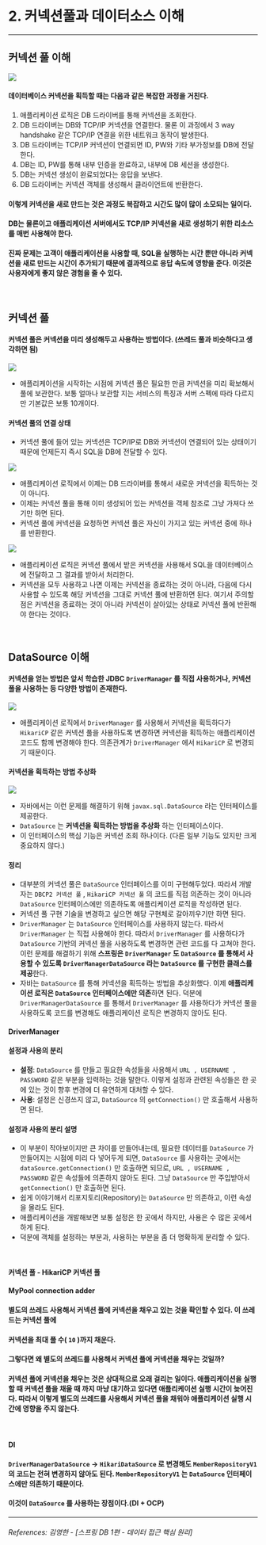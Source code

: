 # 2. 커넥션풀과 데이터소스 이해

----

## 커넥션 풀 이해

![](./imageFiles/2023-01-30-11-44-25.png)

#### 데이터베이스 커넥션을 획득할 때는 다음과 같은 복잡한 과정을 거친다.
1. 애플리케이션 로직은 DB 드라이버를 통해 커넥션을 조회한다.
2. DB 드라이버는 DB와 TCP/IP 커넥션을 연결한다. 물론 이 과정에서 3 way handshake 같은 TCP/IP
연결을 위한 네트워크 동작이 발생한다.
3. DB 드라이버는 TCP/IP 커넥션이 연결되면 ID, PW와 기타 부가정보를 DB에 전달한다.
4. DB는 ID, PW를 통해 내부 인증을 완료하고, 내부에 DB 세션을 생성한다.
5. DB는 커넥션 생성이 완료되었다는 응답을 보낸다.
6. DB 드라이버는 커넥션 객체를 생성해서 클라이언트에 반환한다.  
#### 이렇게 커넥션을 새로 만드는 것은 과정도 복잡하고 시간도 많이 많이 소모되는 일이다.
#### DB는 물론이고 애플리케이션 서버에서도 TCP/IP 커넥션을 새로 생성하기 위한 리소스를 매번 사용해야 한다.
#### 진짜 문제는 고객이 애플리케이션을 사용할 때, SQL을 실행하는 시간 뿐만 아니라 커넥션을 새로 만드는 시간이 추가되기 때문에 결과적으로 응답 속도에 영향을 준다. 이것은 사용자에게 좋지 않은 경험을 줄 수 있다.
<br>

## 커넥션 풀
#### 커넥션 풀은 커넥션을 미리 생성해두고 사용하는 방법이다. (쓰레드 풀과 비슷하다고 생각하면 됨)

![](./imageFiles/2023-01-30-11-46-41.png)

* 애플리케이션을 시작하는 시점에 커넥션 풀은 필요한 만큼 커넥션을 미리 확보해서 풀에 보관한다. 보통 얼마나 보관할 지는 서비스의 특징과 서버 스펙에 따라 다르지만 기본값은 보통 10개이다.

#### 커넥션 풀의 연결 상태
* 커넥션 풀에 들어 있는 커넥션은 TCP/IP로 DB와 커넥션이 연결되어 있는 상태이기 때문에 언제든지 즉시 SQL을 DB에 전달할 수 있다.

![](./imageFiles/2023-01-30-11-48-29.png)

* 애플리케이션 로직에서 이제는 DB 드라이버를 통해서 새로운 커넥션을 획득하는 것이 아니다.
* 이제는 커넥션 풀을 통해 이미 생성되어 있는 커넥션을 객체 참조로 그냥 가져다 쓰기만 하면 된다.
* 커넥션 풀에 커넥션을 요청하면 커넥션 풀은 자신이 가지고 있는 커넥션 중에 하나를 반환한다.


![](./imageFiles/2023-01-30-11-48-37.png)

* 애플리케이션 로직은 커넥션 풀에서 받은 커넥션을 사용해서 SQL을 데이터베이스에 전달하고 그 결과를
받아서 처리한다.
* 커넥션을 모두 사용하고 나면 이제는 커넥션을 종료하는 것이 아니라, 다음에 다시 사용할 수 있도록 해당
커넥션을 그대로 커넥션 풀에 반환하면 된다. 여기서 주의할 점은 커넥션을 종료하는 것이 아니라 커넥션이
살아있는 상태로 커넥션 풀에 반환해야 한다는 것이다.
<br>

## DataSource 이해
#### 커넥션을 얻는 방법은 앞서 학습한 JDBC `DriverManager` 를 직접 사용하거나, 커넥션 풀을 사용하는 등 다양한 방법이 존재한다.

![](./imageFiles/2023-01-30-11-51-38.png)

* 애플리케이션 로직에서 `DriverManager` 를 사용해서 커넥션을 획득하다가 `HikariCP` 같은
커넥션 풀을 사용하도록 변경하면 커넥션을 획득하는 애플리케이션 코드도 함께 변경해야 한다. 의존관계가
`DriverManager` 에서 `HikariCP` 로 변경되기 때문이다.

#### 커넥션을 획득하는 방법 추상화

![](./imageFiles/2023-01-30-11-52-33.png)

* 자바에서는 이런 문제를 해결하기 위해 `javax.sql.DataSource` 라는 인터페이스를 제공한다.
* `DataSource` 는 **커넥션을 획득하는 방법을 추상화** 하는 인터페이스이다.
* 이 인터페이스의 핵심 기능은 커넥션 조회 하나이다. (다른 일부 기능도 있지만 크게 중요하지 않다.)

#### **정리**
* 대부분의 커넥션 풀은 `DataSource` 인터페이스를 이미 구현해두었다. 따라서 개발자는 `DBCP2 커넥션 풀` ,
`HikariCP 커넥션 풀` 의 코드를 직접 의존하는 것이 아니라 `DataSource` 인터페이스에만 의존하도록
애플리케이션 로직을 작성하면 된다. 
* 커넥션 풀 구현 기술을 변경하고 싶으면 해당 구현체로 갈아끼우기만 하면 된다.
* `DriverManager` 는 `DataSource` 인터페이스를 사용하지 않는다. 따라서 `DriverManager` 는 직접
사용해야 한다. 따라서 `DriverManager` 를 사용하다가 `DataSource` 기반의 커넥션 풀을 사용하도록
변경하면 관련 코드를 다 고쳐야 한다. 이런 문제를 해결하기 위해 **스프링은 `DriverManager` 도
`DataSource` 를 통해서 사용할 수 있도록 `DriverManagerDataSource` 라는 `DataSource` 를 구현한
클래스를 제공**한다.
* 자바는 `DataSource` 를 통해 커넥션을 획득하는 방법을 추상화했다. 이제 **애플리케이션 로직은
`DataSource` 인터페이스에만 의존**하면 된다. 덕분에 `DriverManagerDataSource` 를 통해서
`DriverManager` 를 사용하다가 커넥션 풀을 사용하도록 코드를 변경해도 애플리케이션 로직은 변경하지
않아도 된다.

#### **DriverManager**
#### **설정과 사용의 분리**
* **설정**: `DataSource` 를 만들고 필요한 속성들을 사용해서 `URL , USERNAME , PASSWORD` 같은 부분을
입력하는 것을 말한다. 이렇게 설정과 관련된 속성들은 한 곳에 있는 것이 향후 변경에 더 유연하게 대처할
수 있다.
* **사용**: 설정은 신경쓰지 않고, `DataSource` 의 `getConnection()` 만 호출해서 사용하면 된다.


#### **설정과 사용의 분리 설명**
* 이 부분이 작아보이지만 큰 차이를 만들어내는데, 필요한 데이터를 `DataSource` 가 만들어지는 시점에
미리 다 넣어두게 되면, `DataSource` 를 사용하는 곳에서는 `dataSource.getConnection()` 만 호출하면
되므로, `URL , USERNAME , PASSWORD` 같은 속성들에 의존하지 않아도 된다. 그냥 `DataSource` 만
주입받아서 `getConnection()` 만 호출하면 된다.
* 쉽게 이야기해서 리포지토리(Repository)는 `DataSource` 만 의존하고, 이런 속성을 몰라도 된다.
* 애플리케이션을 개발해보면 보통 설정은 한 곳에서 하지만, 사용은 수 많은 곳에서 하게 된다.
* 덕분에 객체를 설정하는 부분과, 사용하는 부분을 좀 더 명확하게 분리할 수 있다.
<br>  
    
    
#### **커넥션 풀 - HikariCP 커넥션 풀**
#### **MyPool connection adder**
#### 별도의 쓰레드 사용해서 커넥션 풀에 커넥션을 채우고 있는 것을 확인할 수 있다. 이 쓰레드는 커넥션 풀에
#### 커넥션을 최대 풀 수( `10` )까지 채운다.
#### 그렇다면 왜 별도의 쓰레드를 사용해서 커넥션 풀에 커넥션을 채우는 것일까?
#### 커넥션 풀에 커넥션을 채우는 것은 상대적으로 오래 걸리는 일이다. 애플리케이션을 실행할 때 **커넥션 풀을 채울 때 까지 마냥 대기하고 있다면 애플리케이션 실행 시간이 늦어진다.** 따라서 이렇게 **별도의 쓰레드를 사용해서 커넥션 풀을 채워야 애플리케이션 실행 시간에 영향을 주지 않는다.**
<br>

#### **DI**
#### `DriverManagerDataSource` -> `HikariDataSource` 로 변경해도 `MemberRepositoryV1` 의 코드는 전혀 변경하지 않아도 된다. `MemberRepositoryV1` 는 `DataSource` 인터페이스에만 의존하기 때문이다. 
#### 이것이 `DataSource` 를 사용하는 장점이다.(DI + OCP)




----  

###### References: 김영한 - [스프링 DB 1편 - 데이터 접근 핵심 원리]
